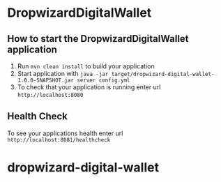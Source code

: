 # DropwizardDigitalWallet

How to start the DropwizardDigitalWallet application
---

1. Run `mvn clean install` to build your application
1. Start application with `java -jar target/dropwizard-digital-wallet-1.0.0-SNAPSHOT.jar server config.yml`
1. To check that your application is running enter url `http://localhost:8080`

Health Check
---

To see your applications health enter url `http://localhost:8081/healthcheck`
# dropwizard-digital-wallet
